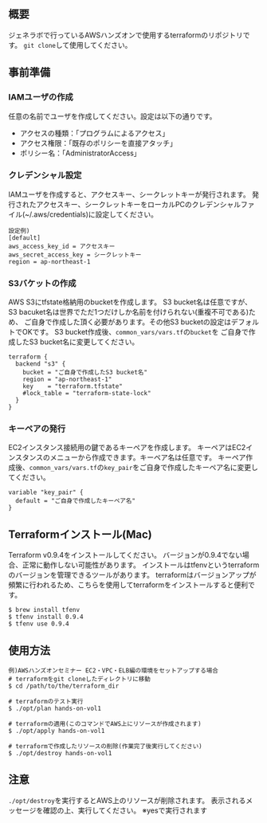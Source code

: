 ## 概要
ジェネラボで行っているAWSハンズオンで使用するterraformのリポジトリです。
```git clone```して使用してください。

## 事前準備
### IAMユーザの作成
任意の名前でユーザを作成してください。設定は以下の通りです。
* アクセスの種類：「プログラムによるアクセス」
* アクセス権限：「既存のポリシーを直接アタッチ」
* ポリシー名：「AdministratorAccess」

### クレデンシャル設定
IAMユーザを作成すると、アクセスキー、シークレットキーが発行されます。
発行されたアクセスキー、シークレットキーをローカルPCのクレデンシャルファイル(~/.aws/credentials)に設定してください。
```
設定例)
[default]
aws_access_key_id = アクセスキー
aws_secret_access_key = シークレットキー
region = ap-northeast-1
```

### S3バケットの作成
AWS S3にtfstate格納用のbucketを作成します。
S3 bucket名は任意ですが、S3 bacuket名は世界でただ1つだけしか名前を付けられない(重複不可である)ため、
ご自身で作成した頂く必要があります。その他S3 bucketの設定はデフォルトでOKです。
S3 bucket作成後、```common_vars/vars.tf```の```bucket```を
ご自身で作成したS3 bucket名に変更してください。
 ```
 terraform {
   backend "s3" {
     bucket = "ご自身で作成したS3 bucket名"
     region = "ap-northeast-1"
     key    = "terraform.tfstate"
     #lock_table = "terraform-state-lock"
   }
 }
 ```

### キーペアの発行
EC2インスタンス接続用の鍵であるキーペアを作成します。
キーペアはEC2インスタンスのメニューから作成できます。キーペア名は任意です。
キーペア作成後、```common_vars/vars.tf```の```key_pair```をご自身で作成したキーペア名に変更してください。
```
variable "key_pair" {
  default = "ご自身で作成したキーペア名"
}
```

## Terraformインストール(Mac)
Terraform v0.9.4をインストールしてください。
バージョンが0.9.4でない場合、正常に動作しない可能性があります。
インストールはtfenvというterraformのバージョンを管理できるツールがあります。
terraformはバージョンアップが頻繁に行われるため、こちらを使用してterraformをインストールすると便利です。
```
$ brew install tfenv
$ tfenv install 0.9.4
$ tfenv use 0.9.4
```

## 使用方法
```
例)AWSハンズオンセミナー EC2・VPC・ELB編の環境をセットアップする場合
# terraformをgit cloneしたディレクトリに移動
$ cd /path/to/the/terraform_dir

# terraformのテスト実行
$ ./opt/plan hands-on-vol1

# terraformの適用(このコマンドでAWS上にリソースが作成されます)
$ ./opt/apply hands-on-vol1

# terraformで作成したリソースの削除(作業完了後実行してください)
$ ./opt/destroy hands-on-vol1
```

## 注意
```./opt/destroy```を実行するとAWS上のリソースが削除されます。
表示されるメッセージを確認の上、実行してください。
※yesで実行されます
